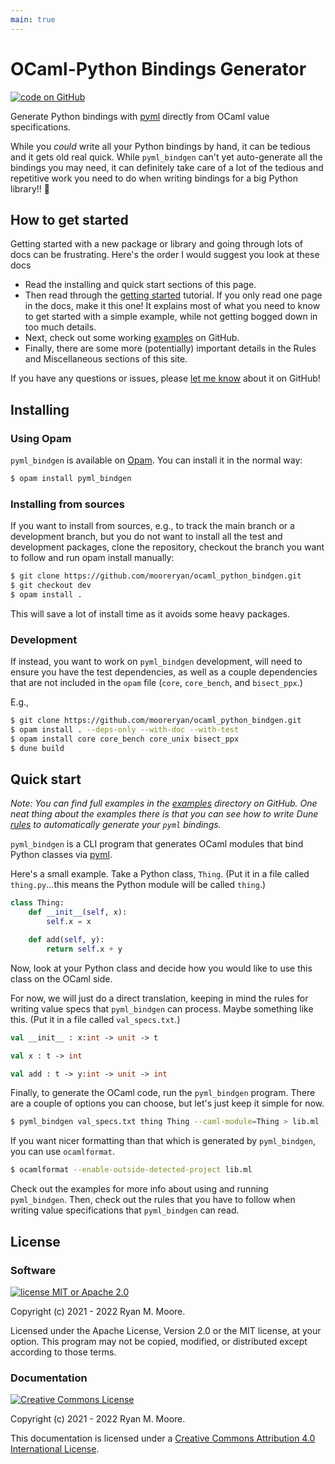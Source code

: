 ```yaml
---
main: true
---
```


# OCaml-Python Bindings Generator

<!-- [![Build and Test](https://github.com/mooreryan/ocaml_python_bindgen/actions/workflows/build_and_test.yml/badge.svg?branch=main)](https://github.com/mooreryan/ocaml_python_bindgen/actions/workflows/build_and_test.yml) [![Build and Test Static](https://github.com/mooreryan/ocaml_python_bindgen/actions/workflows/build_and_test_static.yml/badge.svg?branch=main)](https://github.com/mooreryan/ocaml_python_bindgen/actions/workflows/build_and_test_static.yml) [![Generate Docs](https://github.com/mooreryan/ocaml_python_bindgen/actions/workflows/generate_docs.yml/badge.svg?branch=main)](https://github.com/mooreryan/ocaml_python_bindgen/actions/workflows/generate_docs.yml) -->

[![code on GitHub](https://img.shields.io/badge/code-GitHub-blue)](https://github.com/mooreryan/ocaml_python_bindgen)

<!-- [![GitHub issues](https://img.shields.io/github/issues/mooreryan/ocaml_python_bindgen)](https://github.com/mooreryan/ocaml_python_bindgen/issues)  -->

<!-- [![Coverage Status](https://coveralls.io/repos/github/mooreryan/ocaml_python_bindgen/badge.svg?branch=main)](https://coveralls.io/github/mooreryan/ocaml_python_bindgen?branch=main) -->

Generate Python bindings with [pyml](https://github.com/thierry-martinez/pyml) directly from OCaml value specifications.

While you *could* write all your Python bindings by hand, it can be tedious and it gets old real quick.  While `pyml_bindgen` can't yet auto-generate all the bindings you may need, it can definitely take care of a lot of the tedious and repetitive work you need to do when writing bindings for a big Python library!! 💖

## How to get started

Getting started with a new package or library and going through lots of docs can be frustrating.  Here's the order I would suggest you look at these docs

* Read the installing and quick start sections of this page.
* Then read through the [getting started](getting-started.md) tutorial.  If you only read one page in the docs, make it this one!  It explains most of what you need to know to get started with a simple example, while not getting bogged down in too much details.
* Next, check out some working [examples](https://github.com/mooreryan/ocaml_python_bindgen/tree/main/examples) on GitHub.
* Finally, there are some more (potentially) important details in the Rules and Miscellaneous sections of this site.

If you have any questions or issues, please [let me know](https://github.com/mooreryan/ocaml_python_bindgen/issues) about it on GitHub!

## Installing

### Using Opam

`pyml_bindgen` is available on [Opam](https://opam.ocaml.org/packages/pyml_bindgen/).  You can install it in the normal way:

```bash
$ opam install pyml_bindgen
```

### Installing from sources

If you want to install from sources, e.g., to track the main branch or a development branch, but you do not want to install all the test and development packages, clone the repository, checkout the branch you want to follow and run opam install manually:

```bash
$ git clone https://github.com/mooreryan/ocaml_python_bindgen.git
$ git checkout dev
$ opam install .
```

This will save a lot of install time as it avoids some heavy packages.

### Development

If instead, you want to work on `pyml_bindgen` development, will need to ensure you have the test dependencies, as well as a couple dependencies that are not included in the `opam` file (`core`, `core_bench`, and `bisect_ppx`.)

E.g.,

```bash
$ git clone https://github.com/mooreryan/ocaml_python_bindgen.git
$ opam install . --deps-only --with-doc --with-test
$ opam install core core_bench core_unix bisect_ppx
$ dune build
```
## Quick start

*Note: You can find full examples in the [examples](https://github.com/mooreryan/ocaml_python_bindgen/tree/main/examples) directory on GitHub.  One neat thing about the examples there is that you can see how to write Dune [rules](https://dune.readthedocs.io/en/stable/dune-files.html#rule) to automatically generate your `pyml` bindings.*

`pyml_bindgen` is a CLI program that generates OCaml modules that bind Python classes via [pyml](https://github.com/thierry-martinez/pyml).

Here's a small example.  Take a Python class, `Thing`.  (Put it in a file called `thing.py`...this means the Python module will be called `thing`.)

```python
class Thing:
    def __init__(self, x):
        self.x = x

    def add(self, y):
        return self.x + y
```

Now, look at your Python class and decide how you would like to use this class on the OCaml side.

For now, we will just do a direct translation, keeping in mind the rules for writing value specs that `pyml_bindgen` can process.  Maybe something like this.  (Put it in a file called `val_specs.txt`.)

```ocaml
val __init__ : x:int -> unit -> t

val x : t -> int

val add : t -> y:int -> unit -> int
```

Finally, to generate the OCaml code, run the `pyml_bindgen` program.  There are a couple of options you can choose, but let's just keep it simple for now.

```bash
$ pyml_bindgen val_specs.txt thing Thing --caml-module=Thing > lib.ml
```

If you want nicer formatting than that which is generated by `pyml_bindgen`, you can use `ocamlformat`.

```bash
$ ocamlformat --enable-outside-detected-project lib.ml
```

Check out the examples for more info about using and running `pyml_bindgen`.  Then, check out the rules that you have to follow when writing value specifications that `pyml_bindgen` can read.

## License

### Software

[![license MIT or Apache
2.0](https://img.shields.io/badge/license-MIT%20or%20Apache%202.0-blue)](https://github.com/mooreryan/ocaml_python_bindgen)

Copyright (c) 2021 - 2022 Ryan M. Moore.

Licensed under the Apache License, Version 2.0 or the MIT license, at your option. This program may not be copied, modified, or distributed except according to those terms.

### Documentation

<a rel="license" href="http://creativecommons.org/licenses/by/4.0/">
<img alt="Creative Commons License" style="border-width:0" src="https://i.creativecommons.org/l/by/4.0/88x31.png" />
</a>

Copyright (c) 2021 - 2022 Ryan M. Moore.

This documentation is licensed under a <a rel="license" href="http://creativecommons.org/licenses/by/4.0/">Creative Commons Attribution 4.0 International License</a>.
